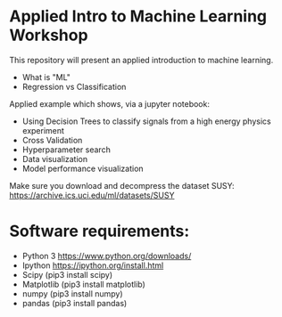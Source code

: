 # Applied Intro to Machine Learning Workshop

This repository will present an applied introduction to machine learning. 

* What is "ML"
* Regression vs Classification

Applied example which shows, via a jupyter notebook:
* Using Decision Trees to classify signals from a high energy physics experiment
* Cross Validation
* Hyperparameter search
* Data visualization
* Model performance visualization

Make sure you download and decompress the dataset SUSY:
https://archive.ics.uci.edu/ml/datasets/SUSY

# Software requirements:
* Python 3 https://www.python.org/downloads/
* Ipython https://ipython.org/install.html
* Scipy (pip3 install scipy)
* Matplotlib (pip3 install matplotlib)
* numpy (pip3 install numpy)
* pandas (pip3 install pandas)


